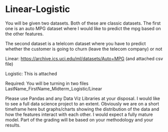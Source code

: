 # Linear-Logistic

You will be given two datasets.  Both of these are classic datasets.  The first one is an auto MPG dataset where I would like to predict the mpg based on the other features.  

The second dataset is a telelcom dataset where you have to predict whether the customer is going to churn (leave the telecom company) or not

Linear: https://archive.ics.uci.edu/ml/datasets/Auto+MPG (and attached csv file)

Logistic: This is attached

Required: You will be turning in two files LastName_FirstName_Midterm_Logistic/Linear

Please use Pandas and any Data Viz Libraries at your disposal. I would like to see a full data science project to an extent.  Obviously we are on a short timeframe here but graphs/charts showing the distribution of the data and how the features interact with each other.  I would expect a fully mature model.  Part of the grading will be based on your methodology and your results.
